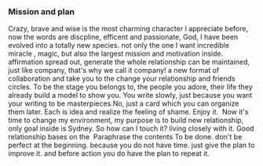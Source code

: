### Mission and plan
Crazy, brave and wise is the most charming character I appreciate before, now the words are discpline, efficent and passionate, God, I have been evolved into a totally new species. not only the one I want incredible miracle , magic, but also the largest mission and motivation inside. affirmation spread out, generate the whole
relationship can be maintained, just like company, that's why we call it company! a new format of collaboration and take you to the change your relationship and friends circles. To be the stage you belongs to, the people you adore, their life they already build a model to show you.
You write slowly, just because you want your writing to be masterpieces.No, just a card which you can organize them later. Each is idea and realize the feeling of shame. Enjoy it. 
Now it's time to change my environment, my purpose is to build new relationship, only goal inside is Sydney. So how can I touch it? living closely with it. Good relationship bases on the 
Paraphrase the contents To be done. don't be perfect at the beginning. because you do not have time. just give the plan to improve it. and before action you do have the plan to repeat it.
